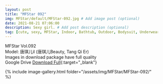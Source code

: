 ```yaml
---
layout: post
title: "MFStar 092"
img: MFStar/default/MFStar-092.jpg # Add image post (optional)
date: 2021-08-21 07:06:00
description: Sexy girl. # Add post description (optional)
tag: [cute, sexy, MFStar, Indoor, Bathtub, Outdoor, Bodysuit, Underwear, Cosplay, Big Tits, Tattoo, CHINAGIRLS]
---
```

MFStar Vol.092  
Model: 唐琪儿il (唐琪儿Beauty, Tang Qi Er)  
Images in download package have full quality                    
Google Drive [Download Full](https://ouo.io/qDB6t8){:target="_blank"}

{% include image-gallery.html folder="/assets/img/MFStar/MFStar-092/" %}
